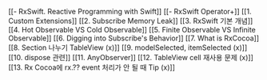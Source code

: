[[- RxSwift. Reactive Programming with Swift]]
[[- RxSwift Operator+]]
[[1. Custom Extensions]]
[[2. Subscribe Memory Leak]]
[[3. RxSwift 기본 개념]]
[[4. Hot Observable VS Cold Observable]]
[[5. Finite Observable VS Infinite Observable]]
[[6.  Digging into Subscribe's Behavior]]
[[7. What is RxCocoa]]
[[8. Section 나누기 TableView (x)]]
[[9. modelSelected, itemSelected (x)]]
[[10. dispose 관련]]
[[11. AnyObserver]]
[[12. TableView cell 재사용 문제 (x)]]
[[13. Rx Cocoa에 rx.?? event 처리가 안 될 때 Tip (x)]]
